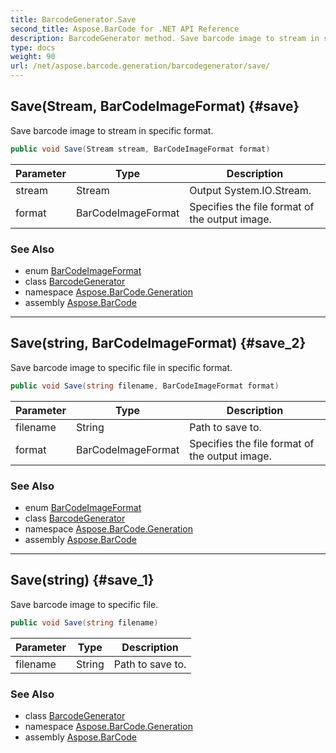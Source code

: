 ```yaml
---
title: BarcodeGenerator.Save
second_title: Aspose.BarCode for .NET API Reference
description: BarcodeGenerator method. Save barcode image to stream in specific format
type: docs
weight: 90
url: /net/aspose.barcode.generation/barcodegenerator/save/
---
```

## Save(Stream, BarCodeImageFormat) {#save}

Save barcode image to stream in specific format.

```csharp
public void Save(Stream stream, BarCodeImageFormat format)
```

| Parameter | Type | Description |
| --- | --- | --- |
| stream | Stream | Output System.IO.Stream. |
| format | BarCodeImageFormat | Specifies the file format of the output image. |

### See Also

* enum [BarCodeImageFormat](../../barcodeimageformat/)
* class [BarcodeGenerator](../)
* namespace [Aspose.BarCode.Generation](../../barcodegenerator/)
* assembly [Aspose.BarCode](../../../)

---

## Save(string, BarCodeImageFormat) {#save_2}

Save barcode image to specific file in specific format.

```csharp
public void Save(string filename, BarCodeImageFormat format)
```

| Parameter | Type | Description |
| --- | --- | --- |
| filename | String | Path to save to. |
| format | BarCodeImageFormat | Specifies the file format of the output image. |

### See Also

* enum [BarCodeImageFormat](../../barcodeimageformat/)
* class [BarcodeGenerator](../)
* namespace [Aspose.BarCode.Generation](../../barcodegenerator/)
* assembly [Aspose.BarCode](../../../)

---

## Save(string) {#save_1}

Save barcode image to specific file.

```csharp
public void Save(string filename)
```

| Parameter | Type | Description |
| --- | --- | --- |
| filename | String | Path to save to. |

### See Also

* class [BarcodeGenerator](../)
* namespace [Aspose.BarCode.Generation](../../barcodegenerator/)
* assembly [Aspose.BarCode](../../../)


